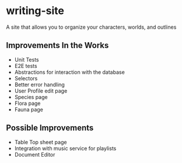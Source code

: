# writing-site
A site that allows you to organize your characters, worlds, and outlines

## Improvements In the Works
* Unit Tests
* E2E tests
* Abstractions for interaction with the database
* Selectors
* Better error handling
* User Profile edit page
* Species page
* Flora page
* Fauna page

## Possible Improvements
* Table Top sheet page
* Integration with music service for playlists
* Document Editor
